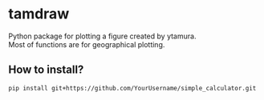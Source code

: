 # tamdraw
Python package for plotting a figure created by ytamura.  
Most of functions are for geographical plotting.
## How to install?

```bash
pip install git+https://github.com/YourUsername/simple_calculator.git
```
